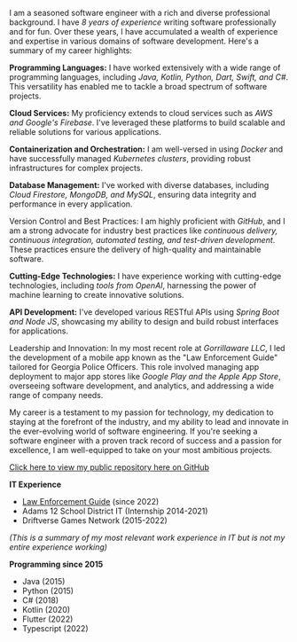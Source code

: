 I am a seasoned software engineer with a rich and diverse professional background. I have *8 years of experience* writing software professionally and for fun. Over these years, I have accumulated a wealth of experience and expertise in various domains of software development. Here's a summary of my career highlights:

**Programming Languages:** I have worked extensively with a wide range of programming languages, including *Java, Kotlin, Python, Dart, Swift, and C#*. This versatility has enabled me to tackle a broad spectrum of software projects.

**Cloud Services:** My proficiency extends to cloud services such as *AWS and Google's Firebase*. I've leveraged these platforms to build scalable and reliable solutions for various applications.

**Containerization and Orchestration:** I am well-versed in using *Docker* and have successfully managed *Kubernetes clusters*, providing robust infrastructures for complex projects.

**Database Management:** I've worked with diverse databases, including *Cloud Firestore, MongoDB, and MySQL*, ensuring data integrity and performance in every application.

Version Control and Best Practices: I am highly proficient with *GitHub*, and I am a strong advocate for industry best practices like *continuous delivery, continuous integration, automated testing, and test-driven development*. These practices ensure the delivery of high-quality and maintainable software.

**Cutting-Edge Technologies:** I have experience working with cutting-edge technologies, including *tools from OpenAI*, harnessing the power of machine learning to create innovative solutions.

**API Development:** I've developed various RESTful APIs using *Spring Boot and Node JS*, showcasing my ability to design and build robust interfaces for applications.

Leadership and Innovation: In my most recent role at *Gorrillaware LLC*, I led the development of a mobile app known as the "Law Enforcement Guide" tailored for Georgia Police Officers. This role involved managing app deployment to major app stores like *Google Play and the Apple App Store*, overseeing software development, and analytics, and addressing a wide range of company needs.

My career is a testament to my passion for technology, my dedication to staying at the forefront of the industry, and my ability to lead and innovate in the ever-evolving world of software engineering. If you're seeking a software engineer with a proven track record of success and a passion for excellence, I am well-equipped to take on your most ambitious projects.

[Click here to view my public repository here on GitHub](https://github.com/tylerfrydenlund/tylerfrydenlund)  

**IT Experience**

- [Law Enforcement Guide](https://gorillaware.io/le-guide/) (since 2022)
- Adams 12 School District IT (Internship 2014-2021)
- Driftverse Games Network (2015-2022)
  
*(This is a summary of my most relevant work experience in IT but is not my entire experience working)*

**Programming since 2015**
- Java (2015)
- Python (2015)
- C# (2018)
- Kotlin (2020)
- Flutter (2022)
- Typescript (2022)
